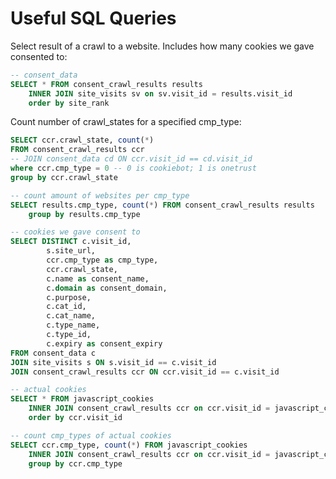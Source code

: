 # Useful SQL Queries

Select result of a crawl to a website. Includes how many cookies we gave consented to:
```SQL
-- consent_data
SELECT * FROM consent_crawl_results results
    INNER JOIN site_visits sv on sv.visit_id = results.visit_id
    order by site_rank
```

Count number of crawl_states for a specified cmp_type:
```SQL
SELECT ccr.crawl_state, count(*)
FROM consent_crawl_results ccr
-- JOIN consent_data cd ON ccr.visit_id == cd.visit_id
where ccr.cmp_type = 0 -- 0 is cookiebot; 1 is onetrust
group by ccr.crawl_state
```

```SQL
-- count amount of websites per cmp_type
SELECT results.cmp_type, count(*) FROM consent_crawl_results results
    group by results.cmp_type
```

```SQL
-- cookies we gave consent to
SELECT DISTINCT c.visit_id,
        s.site_url,
        ccr.cmp_type as cmp_type,
        ccr.crawl_state,
        c.name as consent_name,
        c.domain as consent_domain,
        c.purpose,
        c.cat_id,
        c.cat_name,
        c.type_name,
        c.type_id,
        c.expiry as consent_expiry
FROM consent_data c
JOIN site_visits s ON s.visit_id == c.visit_id
JOIN consent_crawl_results ccr ON ccr.visit_id == c.visit_id
```

```SQL
-- actual cookies
SELECT * FROM javascript_cookies
    INNER JOIN consent_crawl_results ccr on ccr.visit_id = javascript_cookies.visit_id
    order by ccr.visit_id
```

```SQL
-- count cmp_types of actual cookies
SELECT ccr.cmp_type, count(*) FROM javascript_cookies
    INNER JOIN consent_crawl_results ccr on ccr.visit_id = javascript_cookies.visit_id
    group by ccr.cmp_type
```
